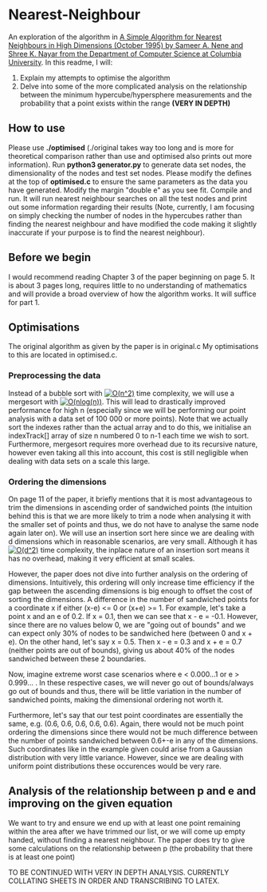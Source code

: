 # Nearest-Neighbour

An exploration of the algorithm in [A Simple Algorithm for Nearest Neighbours in High Dimensions (October 1995) by Sameer A. Nene and Shree K. Nayar from the Department of Computer Science at Columbia University](https://www1.cs.columbia.edu/CAVE/publications/pdfs/Nene_TR95.pdf). In this readme, I will:
1. Explain my attempts to optimise the algorithm
2. Delve into some of the more complicated analysis on the relationship between the minimum hypercube/hypersphere measurements and the probability that a point exists within the range **(VERY IN DEPTH)**

## How to use ##
Please use **./optimised** (./original takes way too long and is more for theoretical comparison rather than use and optimised also prints out more information). Run **python3 generator.py** to generate data set nodes, the dimensionality of the nodes and test set nodes. Please modify the defines at the top of **optimised.c** to ensure the same parameters as the data you have generated. Modify the margin "double e" as you see fit. Compile and run. It will run nearest neighbour searches on all the test nodes and print out some information regarding their results (Note, currently, I am focusing on simply checking the number of nodes in the hypercubes rather than finding the nearest neighbour and have modified the code making it slightly inaccurate if your purpose is to find the nearest neighbour).

## Before we begin
I would recommend reading Chapter 3 of the paper beginning on page 5. It is about 3 pages long, requires little to no understanding of mathematics and will provide a broad overview of how the algorithm works. It will suffice for part 1.

## Optimisations
The original algorithm as given by the paper is in original.c My optimisations to this are located in optimised.c.

### Preprocessing the data
Instead of a bubble sort with <a href="https://www.codecogs.com/eqnedit.php?latex=O(n^2)" target="_blank"><img src="https://latex.codecogs.com/gif.latex?O(n^2)" title="O(n^2)" /></a> time complexity, we will use a mergesort with <a href="https://www.codecogs.com/eqnedit.php?latex=O(nlog(n))" target="_blank"><img src="https://latex.codecogs.com/gif.latex?O(nlog(n))" title="O(nlog(n))" /></a>. This will lead to drastically improved performance for high n (especially since we will be performing our point analysis with a data set of 100 000 or more points). Note that we actually sort the indexes rather than the actual array and to do this, we initialise an indexTrack[] array of size n numbered 0 to n-1 each time we wish to sort. Furthermore, mergesort requires more overhead due to its recursive nature, however even taking all this into account, this cost is still negligible when dealing with data sets on a scale this large.

### Ordering the dimensions
On page 11 of the paper, it briefly mentions that it is most advantageous to trim the dimensions in ascending order of sandwiched points (the intuition behind this is that we are more likely to trim a node when analysing it with the smaller set of points and thus, we do not have to analyse the same node again later on). We will use an insertion sort here since we are dealing with d dimensions which in reasonable scenarios, are very small. Although it has <a href="https://www.codecogs.com/eqnedit.php?latex=O(n^2)" target="_blank"><img src="https://latex.codecogs.com/gif.latex?O(d^2)" title="O(d^2)" /></a> time complexity, the inplace nature of an insertion sort means it has no overhead, making it very efficient at small scales.

However, the paper does not dive into further analysis on the ordering of dimensions. Intuitively, this ordering will only increase time efficiency if the gap between the ascending dimensions is big enough to offset the cost of sorting the dimensions. A difference in the number of sandwiched points for a coordinate x if either (x-e) <= 0 or (x+e) >= 1. For example, let's take a point x and an e of 0.2. If x = 0.1, then we can see that x - e = -0.1. However, since there are no values below 0, we are "going out of bounds" and we can expect only 30% of nodes to be sandwiched here (between 0 and x + e). On the other hand, let's say x = 0.5. Then x - e = 0.3 and x + e = 0.7 (neither points are out of bounds), giving us about 40% of the nodes sandwiched between these 2 boundaries.

Now, imagine extreme worst case scenarios where e < 0.000...1 or e > 0.999... . In these respective cases, we will never go out of bounds/always go out of bounds and thus, there will be little variation in the number of sandwiched points, making the dimensional ordering not worth it.

Furthermore, let's say that our test point coordinates are essentially the same, e.g. (0.6, 0.6, 0.6, 0.6, 0.6). Again, there would not be much point ordering the dimensions since there would not be much difference between the number of points sandwiched between 0.6+-e in any of the dimensions. Such coordinates like in the example given could arise from a Gaussian distribution with very little variance. However, since we are dealing with uniform point distributions these occurences would be very rare.

## Analysis of the relationship between p and e and improving on the given equation
We want to try and ensure we end up with at least one point remaining within the area after we have trimmed our list, or we will come up empty handed, without finding a nearest neighbour. The paper does try to give some calculations on the relationship between p (the probability that there is at least one point)

TO BE CONTINUED WITH VERY IN DEPTH ANALYSIS. CURRENTLY COLLATING SHEETS IN ORDER AND TRANSCRIBING TO LATEX.
